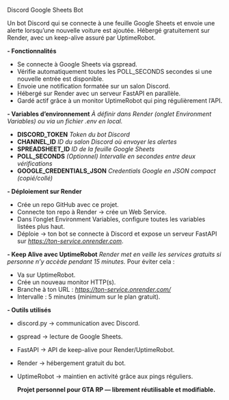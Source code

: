 Discord Google Sheets Bot

Un bot Discord qui se connecte à une feuille Google Sheets et envoie une alerte lorsqu’une nouvelle voiture est ajoutée.
Hébergé gratuitement sur Render, avec un keep-alive assuré par UptimeRobot.

**- Fonctionnalités**
  - Se connecte à Google Sheets via gspread.
  - Vérifie automatiquement toutes les POLL_SECONDS secondes si une nouvelle entrée est disponible.
  - Envoie une notification formatée sur un salon Discord.
  - Hébergé sur Render avec un serveur FastAPI en parallèle.
  - Gardé actif grâce à un monitor UptimeRobot qui ping régulièrement l’API.

**- Variables d’environnement**
*À définir dans Render (onglet Environment Variables) ou via un fichier .env en local.*

  - **DISCORD_TOKEN**	*Token du bot Discord*
  - **CHANNEL_ID**	*ID du salon Discord où envoyer les alertes*
  - **SPREADSHEET_ID**	*ID de la feuille Google Sheets*
  - **POLL_SECONDS**	*(Optionnel) Intervalle en secondes entre deux vérifications*
  - **GOOGLE_CREDENTIALS_JSON**	*Credentials Google en JSON compact (copié/collé)*

**- Déploiement sur Render**
- Crée un repo GitHub avec ce projet.
- Connecte ton repo à Render → crée un Web Service.
- Dans l’onglet Environment Variables, configure toutes les variables listées plus haut.
- Déploie → ton bot se connecte à Discord et expose un serveur FastAPI sur *https://ton-service.onrender.com*.

**- Keep Alive avec UptimeRobot**
*Render met en veille les services gratuits si personne n’y accède pendant 15 minutes.*
Pour éviter cela :
- Va sur UptimeRobot.
- Crée un nouveau monitor HTTP(s).
- Branche à ton URL : *https://ton-service.onrender.com/*
- Intervalle : 5 minutes (minimum sur le plan gratuit).

**- Outils utilisés**
- discord.py → communication avec Discord.
- gspread → lecture de Google Sheets.
- FastAPI → API de keep-alive pour Render/UptimeRobot.
- Render → hébergement gratuit du bot.
- UptimeRobot → maintien en activité grâce aux pings réguliers.

  **Projet personnel pour GTA RP — librement réutilisable et modifiable.**

